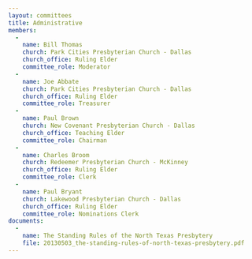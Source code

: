 ```yaml
---
layout: committees
title: Administrative
members:
  -
    name: Bill Thomas
    church: Park Cities Presbyterian Church - Dallas
    church_office: Ruling Elder
    committee_role: Moderator
  -
    name: Joe Abbate
    church: Park Cities Presbyterian Church - Dallas
    church_office: Ruling Elder
    committee_role: Treasurer
  -
    name: Paul Brown
    church: New Covenant Presbyterian Church - Dallas
    church_office: Teaching Elder
    committee_role: Chairman
  -
    name: Charles Broom
    church: Redeemer Presbyterian Church - McKinney
    church_office: Ruling Elder
    committee_role: Clerk
  -
    name: Paul Bryant
    church: Lakewood Presbyterian Church - Dallas
    church_office: Ruling Elder
    committee_role: Nominations Clerk
documents:
  -
    name: The Standing Rules of the North Texas Presbytery
    file: 20130503_the-standing-rules-of-north-texas-presbytery.pdf
---
```

